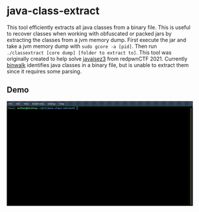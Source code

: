 
# java-class-extract

This tool efficiently extracts all java classes from a binary file. This is useful to recover classes when working with obfuscated or packed jars by extracting the classes from a jvm memory dump. First execute the jar and take a jvm memory dump with `sudo gcore -a [pid]`. Then run `./classextract [core dump] [folder to extract to]`. This tool was originally created to help solve [javaisez3](https://ctftime.org/task/16457) from redpwnCTF 2021. Currently [binwalk](https://github.com/ReFirmLabs/binwalk) identifies java classes in a binary file, but is unable to extract them since it requires some parsing.

## Demo

![Demo](images/demo.gif)
